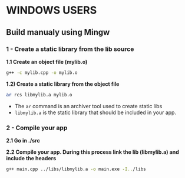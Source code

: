 # WINDOWS USERS


## Build manualy using Mingw


### 1 - Create a static library from the lib source

**1.1 Create an object file (mylib.o)** 
```bash
g++ -c mylib.cpp -o mylib.o
```
**1.2) Create a static library from the object file**

```bash
ar rcs libmylib.a mylib.o
```

* The `ar` command is an archiver tool used to create static libs
* `libmylib.a` is the static library that should be included in your app.


### 2 - Compile your app

**2.1 Go in ./src**

**2.2 Compile your app. During this process link the lib (libmylib.a) and include the headers**

```bash
g++ main.cpp ../libs/libmylib.a -o main.exe -I../libs
```
